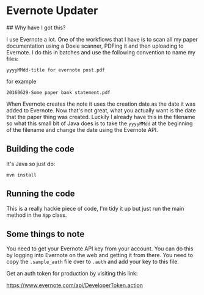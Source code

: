 # Evernote Updater

## Why have I got this?

I use Evernote a lot. One of the workflows that I have is to scan all my paper documentation using a Doxie scanner,
PDFing it and then uploading to Evernote. I do this in batches and use the following convention to name my files:

```
yyyyMMdd-title for evernote post.pdf
```

for example

```
20160629-Some paper bank statement.pdf
```

When Evernote creates the note it uses the creation date as the date it was added to Evernote. Now that's not great,
what you actually want is the date that the paper thing was created. Luckily I already have this in the filename so what
this small bit of Java does is to take the `yyyyMMdd` at the beginning of the filename and change the date using the
Evernote API.

## Building the code

It's Java so just do:

```
mvn install
```

## Running the code

This is a really hackie piece of code, I'm tidy it up but just run the main method in the `App` class.

## Some things to note

You need to get your Evernote API key from your account. You can do this by logging into Evernote on the web and getting
it from there. You need to copy the `.sample_auth` file over to `.auth` and add your key to this file.

Get an auth token for production by visiting this link:

https://www.evernote.com/api/DeveloperToken.action
